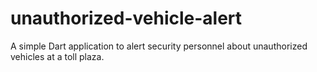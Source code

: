 # unauthorized-vehicle-alert
A simple Dart application to alert security personnel about unauthorized vehicles at a toll plaza.
